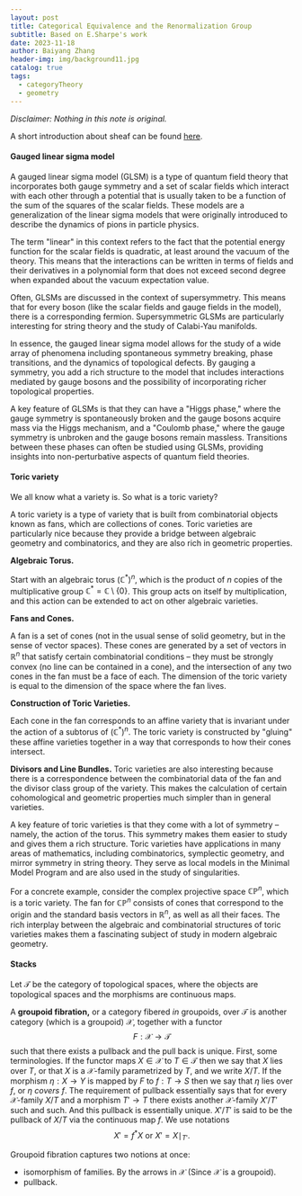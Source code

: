 ```yaml
---
layout: post
title: Categorical Equivalence and the Renormalization Group
subtitle: Based on E.Sharpe's work
date: 2023-11-18
author: Baiyang Zhang
header-img: img/background11.jpg
catalog: true
tags:
  - categoryTheory
  - geometry
---
```


*Disclaimer: Nothing in this note is original.*

A short introduction about sheaf can be found [here](https://www.mathlimbo.net/blog/2023/Basic-Algebraic-Geometry-6/).
####  Gauged linear sigma model

A gauged linear sigma model (GLSM) is a type of quantum field theory that incorporates both gauge symmetry and a set of scalar fields which interact with each other through a potential that is usually taken to be a function of the sum of the squares of the scalar fields. These models are a generalization of the linear sigma models that were originally introduced to describe the dynamics of pions in particle physics.

The term "linear" in this context refers to the fact that the potential energy function for the scalar fields is quadratic, at least around the vacuum of the theory. This means that the interactions can be written in terms of fields and their derivatives in a polynomial form that does not exceed second degree when expanded about the vacuum expectation value.

Often, GLSMs are discussed in the context of supersymmetry. This means that for every boson (like the scalar fields and gauge fields in the model), there is a corresponding fermion. Supersymmetric GLSMs are particularly interesting for string theory and the study of Calabi-Yau manifolds.

In essence, the gauged linear sigma model allows for the study of a wide array of phenomena including spontaneous symmetry breaking, phase transitions, and the dynamics of topological defects. By gauging a symmetry, you add a rich structure to the model that includes interactions mediated by gauge bosons and the possibility of incorporating richer topological properties.

A key feature of GLSMs is that they can have a "Higgs phase," where the gauge symmetry is spontaneously broken and the gauge bosons acquire mass via the Higgs mechanism, and a "Coulomb phase," where the gauge symmetry is unbroken and the gauge bosons remain massless. Transitions between these phases can often be studied using GLSMs, providing insights into non-perturbative aspects of quantum field theories.

#### Toric variety

We all know what a variety is. So what is a toric variety?

A toric variety is a type of variety that is built from combinatorial objects known as fans, which are collections of cones. Toric varieties are particularly nice because they provide a bridge between algebraic geometry and combinatorics, and they are also rich in geometric properties. 

**Algebraic Torus.** 

Start with an algebraic torus $( \mathbb{C}^* )^n$, which is the product of $n$ copies of the multiplicative group $\mathbb{C}^* = \mathbb{C} \setminus \{0\}$. This group acts on itself by multiplication, and this action can be extended to act on other algebraic varieties.

**Fans and Cones.** 

A fan is a set of cones (not in the usual sense of solid geometry, but in the sense of vector spaces). These cones are generated by a set of vectors in $\mathbb{R}^n$ that satisfy certain combinatorial conditions – they must be strongly convex (no line can be contained in a cone), and the intersection of any two cones in the fan must be a face of each. The dimension of the toric variety is equal to the dimension of the space where the fan lives.

**Construction of Toric Varieties.** 

Each cone in the fan corresponds to an affine variety that is invariant under the action of a subtorus of $( \mathbb{C}^* )^n$. The toric variety is constructed by "gluing" these affine varieties together in a way that corresponds to how their cones intersect.

**Divisors and Line Bundles.** Toric varieties are also interesting because there is a correspondence between the combinatorial data of the fan and the divisor class group of the variety. This makes the calculation of certain cohomological and geometric properties much simpler than in general varieties.

A key feature of toric varieties is that they come with a lot of symmetry – namely, the action of the torus. This symmetry makes them easier to study and gives them a rich structure. Toric varieties have applications in many areas of mathematics, including combinatorics, symplectic geometry, and mirror symmetry in string theory. They serve as local models in the Minimal Model Program and are also used in the study of singularities.

For a concrete example, consider the complex projective space $\mathbb{CP}^n$, which is a toric variety. The fan for $\mathbb{CP}^n$ consists of cones that correspond to the origin and the standard basis vectors in $\mathbb{R}^n$, as well as all their faces. The rich interplay between the algebraic and combinatorial structures of toric varieties makes them a fascinating subject of study in modern algebraic geometry.

#### Stacks

Let $\mathcal{T}$ be the category of topological spaces, where the objects are topological spaces and the morphisms are continuous maps. 

A **groupoid fibration,** or a category fibered *in* groupoids, over $\mathcal{T}$ is another category (which is a groupoid) $\mathcal{X}$, together with a functor 
$$
F: \mathcal{X} \to \mathcal{T}
$$
such that there exists a pullback and the pull back is unique. First, some terminologies. If the functor maps $X \in \mathcal{X}$ to $T \in \mathcal{T}$ then we say that $X$ lies over $T$, or that $X$ is a $\mathcal{X}$-family parametrized by $T$, and we write $X / T$. If the morphism $\eta: X \to Y$ is mapped by $F$ to $f: T\to S$ then we say that $\eta$ lies over $f$, or $\eta$ *covers* $f$. The requirement of pullback essentially says that for every $\mathcal{X}$-family $X / T$  and a morphism $T' \to T$ there exists another $\mathcal{X}$-family $X' / T'$ such and such. And this pullback is essentially unique. $X' / T'$ is said to be the pullback of $X / T$ via the continuous map $f$. We use notations
$$
X' = f^{\ast } X \text{ or } X' = X \mid _ {T'}.
$$

Groupoid fibration captures two notions at once:
- isomorphism of families. By the arrows in $\mathcal{X}$ (Since $\mathcal{X}$ is a groupoid).
- pullback.






